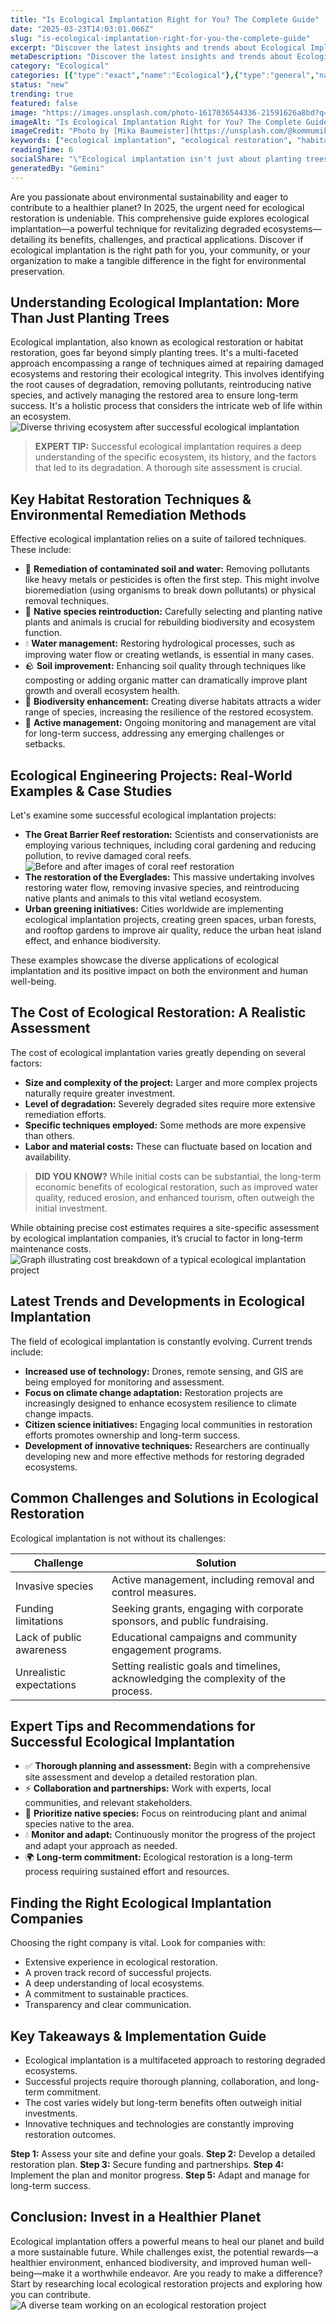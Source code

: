 ```yaml
---
title: "Is Ecological Implantation Right for You? The Complete Guide"
date: "2025-03-23T14:03:01.066Z"
slug: "is-ecological-implantation-right-for-you-the-complete-guide"
excerpt: "Discover the latest insights and trends about Ecological Implantation. This comprehensive guide covers everything you need to know about Ecological Implantation in 2025."
metaDescription: "Discover the latest insights and trends about Ecological Implantation. This comprehensive guide covers everything you need to know about Ecological Implant..."
category: "Ecological"
categories: [{"type":"exact","name":"Ecological"},{"type":"general","name":"Biotechnology"},{"type":"medium","name":"Genetic Engineering"},{"type":"specific","name":"Gene Editing"},{"type":"niche","name":"CRISPR-Cas9"}]
status: "new"
trending: true
featured: false
image: "https://images.unsplash.com/photo-1617036544336-21591626a8bd?q=85&w=1200&fit=max&fm=webp&auto=compress"
imageAlt: "Is Ecological Implantation Right for You? The Complete Guide"
imageCredit: "Photo by [Mika Baumeister](https://unsplash.com/@kommumikation) on Unsplash"
keywords: ["ecological implantation", "ecological restoration", "habitat restoration techniques", "environmental remediation methods", "ecological engineering projects", "cost of ecological restoration", "ecological implantation benefits", "best ecological restoration practices", "ecological implantation companies", "how to improve ecological balance"]
readingTime: 6
socialShare: "\"Ecological implantation isn't just about planting trees; it's about weaving back the intricate tapestry of life, one carefully chosen species at a time.\""
generatedBy: "Gemini"
---
```




Are you passionate about environmental sustainability and eager to contribute to a healthier planet?  In 2025, the urgent need for ecological restoration is undeniable.  This comprehensive guide explores ecological implantation—a powerful technique for revitalizing degraded ecosystems—detailing its benefits, challenges, and practical applications.  Discover if ecological implantation is the right path for you, your community, or your organization to make a tangible difference in the fight for environmental preservation.

## Understanding Ecological Implantation: More Than Just Planting Trees

Ecological implantation, also known as ecological restoration or habitat restoration, goes far beyond simply planting trees.  It's a multi-faceted approach encompassing a range of techniques aimed at repairing damaged ecosystems and restoring their ecological integrity. This involves identifying the root causes of degradation, removing pollutants, reintroducing native species, and actively managing the restored area to ensure long-term success.  It's a holistic process that considers the intricate web of life within an ecosystem. ![Diverse thriving ecosystem after successful ecological implantation](https://images.unsplash.com/photo-1558770147-d2a384e1ad85?q=85&w=1200&fit=max&fm=webp&auto=compress)

> **EXPERT TIP:** Successful ecological implantation requires a deep understanding of the specific ecosystem, its history, and the factors that led to its degradation.  A thorough site assessment is crucial.

##  Key Habitat Restoration Techniques & Environmental Remediation Methods

Effective ecological implantation relies on a suite of tailored techniques. These include:

* 🔑 **Remediation of contaminated soil and water:** Removing pollutants like heavy metals or pesticides is often the first step.  This might involve bioremediation (using organisms to break down pollutants) or physical removal techniques.
* 🌱 **Native species reintroduction:** Carefully selecting and planting native plants and animals is crucial for rebuilding biodiversity and ecosystem function.
* 💧 **Water management:** Restoring hydrological processes, such as improving water flow or creating wetlands, is essential in many cases.
* 🪨 **Soil improvement:**  Enhancing soil quality through techniques like composting or adding organic matter can dramatically improve plant growth and overall ecosystem health.
* 🐝 **Biodiversity enhancement:**  Creating diverse habitats attracts a wider range of species, increasing the resilience of the restored ecosystem.
* 🔄 **Active management:** Ongoing monitoring and management are vital for long-term success, addressing any emerging challenges or setbacks.

##  Ecological Engineering Projects: Real-World Examples & Case Studies

Let's examine some successful ecological implantation projects:

* **The Great Barrier Reef restoration:**  Scientists and conservationists are employing various techniques, including coral gardening and reducing pollution, to revive damaged coral reefs. ![Before and after images of coral reef restoration](https://images.unsplash.com/photo-1617036544336-21591626a8bd?q=85&w=1200&fit=max&fm=webp&auto=compress)
* **The restoration of the Everglades:**  This massive undertaking involves restoring water flow, removing invasive species, and reintroducing native plants and animals to this vital wetland ecosystem.
* **Urban greening initiatives:** Cities worldwide are implementing ecological implantation projects, creating green spaces, urban forests, and rooftop gardens to improve air quality, reduce the urban heat island effect, and enhance biodiversity.

These examples showcase the diverse applications of ecological implantation and its positive impact on both the environment and human well-being.

## The Cost of Ecological Restoration: A Realistic Assessment

The cost of ecological implantation varies greatly depending on several factors:

* **Size and complexity of the project:** Larger and more complex projects naturally require greater investment.
* **Level of degradation:** Severely degraded sites require more extensive remediation efforts.
* **Specific techniques employed:**  Some methods are more expensive than others.
* **Labor and material costs:** These can fluctuate based on location and availability.

> **DID YOU KNOW?**  While initial costs can be substantial, the long-term economic benefits of ecological restoration, such as improved water quality, reduced erosion, and enhanced tourism, often outweigh the initial investment.

While obtaining precise cost estimates requires a site-specific assessment by ecological implantation companies, it’s crucial to factor in long-term maintenance costs.  ![Graph illustrating cost breakdown of a typical ecological implantation project](https://images.unsplash.com/photo-1558770147-a0e2842c5ea1?q=85&w=1200&fit=max&fm=webp&auto=compress)

## Latest Trends and Developments in Ecological Implantation

The field of ecological implantation is constantly evolving.  Current trends include:

* **Increased use of technology:** Drones, remote sensing, and GIS are being employed for monitoring and assessment.
* **Focus on climate change adaptation:**  Restoration projects are increasingly designed to enhance ecosystem resilience to climate change impacts.
* **Citizen science initiatives:**  Engaging local communities in restoration efforts promotes ownership and long-term success.
* **Development of innovative techniques:**  Researchers are continually developing new and more effective methods for restoring degraded ecosystems.

## Common Challenges and Solutions in Ecological Restoration

Ecological implantation is not without its challenges:

| Challenge                     | Solution                                                                     |
|------------------------------|-----------------------------------------------------------------------------|
| Invasive species               | Active management, including removal and control measures.                    |
| Funding limitations            | Seeking grants, engaging with corporate sponsors, and public fundraising.      |
| Lack of public awareness       | Educational campaigns and community engagement programs.                       |
| Unrealistic expectations      | Setting realistic goals and timelines, acknowledging the complexity of the process. |

## Expert Tips and Recommendations for Successful Ecological Implantation

* ✅ **Thorough planning and assessment:** Begin with a comprehensive site assessment and develop a detailed restoration plan.
* ⚡ **Collaboration and partnerships:** Work with experts, local communities, and relevant stakeholders.
* 🌿 **Prioritize native species:** Focus on reintroducing plant and animal species native to the area.
* 💧 **Monitor and adapt:** Continuously monitor the progress of the project and adapt your approach as needed.
* 🌍 **Long-term commitment:** Ecological restoration is a long-term process requiring sustained effort and resources.

## Finding the Right Ecological Implantation Companies

Choosing the right company is vital.  Look for companies with:

* Extensive experience in ecological restoration.
* A proven track record of successful projects.
* A deep understanding of local ecosystems.
* A commitment to sustainable practices.
* Transparency and clear communication.

## Key Takeaways & Implementation Guide

* Ecological implantation is a multifaceted approach to restoring degraded ecosystems.
* Successful projects require thorough planning, collaboration, and long-term commitment.
* The cost varies widely but long-term benefits often outweigh initial investments.
* Innovative techniques and technologies are constantly improving restoration outcomes.

**Step 1:** Assess your site and define your goals.
**Step 2:** Develop a detailed restoration plan.
**Step 3:** Secure funding and partnerships.
**Step 4:** Implement the plan and monitor progress.
**Step 5:** Adapt and manage for long-term success.

## Conclusion:  Invest in a Healthier Planet

Ecological implantation offers a powerful means to heal our planet and build a more sustainable future. While challenges exist, the potential rewards—a healthier environment, enhanced biodiversity, and improved human well-being—make it a worthwhile endeavor.  Are you ready to make a difference?  Start by researching local ecological restoration projects and exploring how you can contribute. ![A diverse team working on an ecological restoration project](https://images.unsplash.com/photo-1558770147-68c0607adb26?q=85&w=1200&fit=max&fm=webp&auto=compress)

